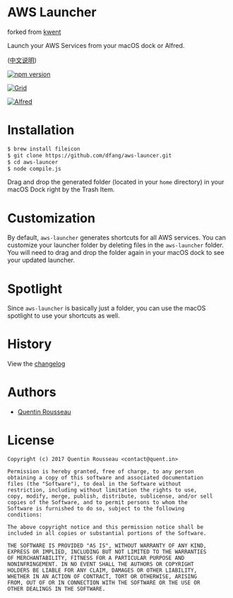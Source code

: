 # AWS Launcher

forked from [kwent](https://kwent/aws-launcher)

Launch your AWS Services from your macOS dock or Alfred.

([中文说明](https://github.com/dfang/aws-launcher/blob/master/README_zh.md))

[![npm version](https://img.shields.io/npm/v/aws-launcher.svg?style=flat)](https://www.npmjs.com/package/aws-launcher)

[![Grid](https://github.com/dfang/aws-launcher/blob/master/doc/grid.jpeg?raw=true)](https://github.com/kwent/aws-launcher/)

[![Alfred](https://github.com/dfang/aws-launcher/blob/master/doc/alfred.png?raw=true)](https://github.com/dfang/aws-launcher/)
# Installation

```bash
$ brew install fileicon
$ git clone https://github.com/dfang/aws-launcer.git 
$ cd aws-launcer
$ node compile.js
```

Drag and drop the generated folder (located in your `home` directory) in your
macOS Dock right by the Trash Item.

# Customization

By default, `aws-launcher` generates shortcuts for all AWS services.
You can customize your launcher folder by deleting files in the `aws-launcher` 
folder.
You will need to drag and drop the folder again in your macOS dock to see your 
updated launcher.

# Spotlight

Since `aws-launcher` is basically just a folder, you can use the macOS spotlight 
to use your shortcuts as well.

# History

View the [changelog](https://github.com/kwent/aws-launcher/blob/master/CHANGELOG.md)

# Authors

- [Quentin Rousseau](https://github.com/kwent)

# License

```plain
Copyright (c) 2017 Quentin Rousseau <contact@quent.in>

Permission is hereby granted, free of charge, to any person
obtaining a copy of this software and associated documentation
files (the "Software"), to deal in the Software without
restriction, including without limitation the rights to use,
copy, modify, merge, publish, distribute, sublicense, and/or sell
copies of the Software, and to permit persons to whom the
Software is furnished to do so, subject to the following
conditions:

The above copyright notice and this permission notice shall be
included in all copies or substantial portions of the Software.

THE SOFTWARE IS PROVIDED "AS IS", WITHOUT WARRANTY OF ANY KIND,
EXPRESS OR IMPLIED, INCLUDING BUT NOT LIMITED TO THE WARRANTIES
OF MERCHANTABILITY, FITNESS FOR A PARTICULAR PURPOSE AND
NONINFRINGEMENT. IN NO EVENT SHALL THE AUTHORS OR COPYRIGHT
HOLDERS BE LIABLE FOR ANY CLAIM, DAMAGES OR OTHER LIABILITY,
WHETHER IN AN ACTION OF CONTRACT, TORT OR OTHERWISE, ARISING
FROM, OUT OF OR IN CONNECTION WITH THE SOFTWARE OR THE USE OR
OTHER DEALINGS IN THE SOFTWARE.
```
